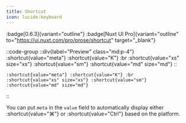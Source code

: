 ```yaml
---
title: Shortcut
icon: lucide:keyboard
---
```


:badge[0.6.3]{variant="outline"}
:badge[Nuxt UI Pro]{variant="outline" to="https://ui.nuxt.com/pro/prose/shortcut" target="_blank"}

::code-group
  ::div{label="Preview" class="md:p-4"}
    :shortcut{value="meta"} :shortcut{value="K"} :br
    :shortcut{value="xs" size="xs"} :shortcut{value="sm"} :shortcut{value="md" size="md"}
  ::
  ```mdc [Code]
  :shortcut{value="meta"} :shortcut{value="K"} :br
  :shortcut{value="xs" size="xs"} :shortcut{value="sm"} :shortcut{value="md" size="md"}
  ```
::

You can put `meta` in the `value` field to automatically display either :shortcut{value="⌘"} or :shortcut{value="Ctrl"} based on the platform.
